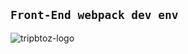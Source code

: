 ```Front-End webpack dev env```
---
![tripbtoz-logo](https://user-images.githubusercontent.com/32691294/76070408-d4bd3b00-5fd7-11ea-826b-6e1c05d2e242.png)
